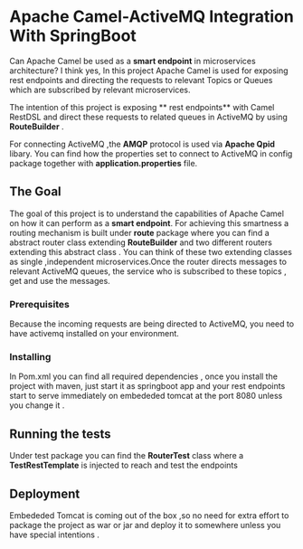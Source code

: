 # Apache Camel-ActiveMQ Integration With SpringBoot

Can Apache Camel be used as a **smart endpoint** in microservices architecture? I think yes, In this project Apache Camel is used for exposing rest endpoints and directing the requests to relevant Topics or Queues which are subscribed by relevant microservices.

The intention of this project is exposing ** rest endpoints** with Camel RestDSL and direct these requests  to related queues in ActiveMQ  by using  **RouteBuilder** .

For connecting ActiveMQ ,the **AMQP** protocol is used via **Apache Qpid** libary. You can find how the properties set to connect to ActiveMQ in config package together with **application.properties** file.



## The Goal

The goal of this project is to understand the capabilities of Apache Camel on how it can perform as a **smart endpoint**. For achieving this smartness a routing mechanism is built under **route** package where you can find a abstract router class extending **RouteBuilder** and two different routers extending this abstract class . You can think of these two extending classes as single ,independent microservices.Once the router directs messages to relevant ActiveMQ queues, the service who is subscribed to these topics , get and  use the messages.

### Prerequisites

Because the incoming requests are being directed to ActiveMQ, you need to have activemq installed on your environment.



### Installing

In Pom.xml you can find all required dependencies , once you install the project with maven, just start it as springboot app and your rest endpoints start to serve immediately on embededed tomcat at the port 8080 unless you change it .

## Running the tests

Under test package you can find the **RouterTest** class where a **TestRestTemplate** is injected to reach and test the endpoints 


## Deployment

Embededed Tomcat is coming out of the box ,so no need for extra effort to package the project as war or jar and deploy it to somewhere unless you have special intentions .


